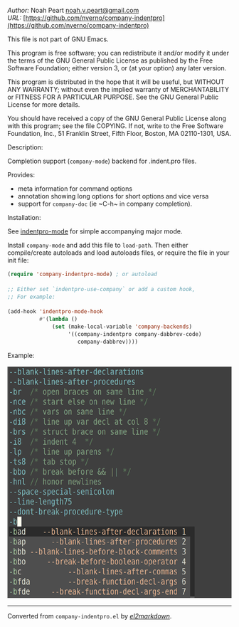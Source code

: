 *Author:* Noah Peart <noah.v.peart@gmail.com><br>
*URL:* [https://github.com/nverno/company-indentpro](https://github.com/nverno/company-indentpro)<br>

This file is not part of GNU Emacs.

This program is free software; you can redistribute it and/or
modify it under the terms of the GNU General Public License as
published by the Free Software Foundation; either version 3, or
(at your option) any later version.

This program is distributed in the hope that it will be useful,
but WITHOUT ANY WARRANTY; without even the implied warranty of
MERCHANTABILITY or FITNESS FOR A PARTICULAR PURPOSE.  See the GNU
General Public License for more details.

You should have received a copy of the GNU General Public License
along with this program; see the file COPYING.  If not, write to
the Free Software Foundation, Inc., 51 Franklin Street, Fifth
Floor, Boston, MA 02110-1301, USA.

Description:

Completion support (`company-mode`) backend for .indent.pro files.

Provides:

+ meta information for command options
+ annotation showing long options for short options and vice versa
+ support for `company-doc` (ie ~C-h~ in company completion).

Installation:

See [indentpro-mode](https://github.com/nverno/indentpro-mode) for
simple accompanying major mode.

Install `company-mode` and add this file to `load-path`.
Then either compile/create autoloads and load autoloads files,
or require the file in your init file:

```lisp
(require 'company-indentpro-mode) ; or autoload

;; Either set `indentpro-use-company` or add a custom hook,
;; For example:
 
(add-hook 'indentpro-mode-hook
          #'(lambda ()
              (set (make-local-variable 'company-backends)
                   '((company-indentpro company-dabbrev-code)
                      company-dabbrev))))
```

Example:

![test](test.png)


---
Converted from `company-indentpro.el` by [*el2markdown*](https://github.com/Lindydancer/el2markdown).
